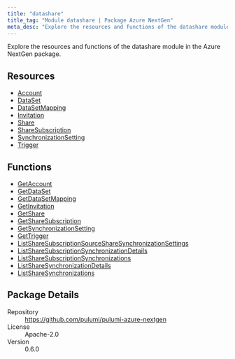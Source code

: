 ```yaml
---
title: "datashare"
title_tag: "Module datashare | Package Azure NextGen"
meta_desc: "Explore the resources and functions of the datashare module in the Azure NextGen package."
---
```


<!-- WARNING: this file was generated by Pulumi Docs Generator. -->
<!-- Do not edit by hand unless you're certain you know what you are doing! -->

Explore the resources and functions of the datashare module in the Azure NextGen package.

<h2 id="resources">Resources</h2>
<ul class="api">
    <li><a href="account" title="Account"><span class="symbol resource"></span>Account</a></li>
    <li><a href="dataset" title="DataSet"><span class="symbol resource"></span>DataSet</a></li>
    <li><a href="datasetmapping" title="DataSetMapping"><span class="symbol resource"></span>DataSetMapping</a></li>
    <li><a href="invitation" title="Invitation"><span class="symbol resource"></span>Invitation</a></li>
    <li><a href="share" title="Share"><span class="symbol resource"></span>Share</a></li>
    <li><a href="sharesubscription" title="ShareSubscription"><span class="symbol resource"></span>ShareSubscription</a></li>
    <li><a href="synchronizationsetting" title="SynchronizationSetting"><span class="symbol resource"></span>SynchronizationSetting</a></li>
    <li><a href="trigger" title="Trigger"><span class="symbol resource"></span>Trigger</a></li>
</ul>

<h2 id="functions">Functions</h2>
<ul class="api">
    <li><a href="getaccount" title="GetAccount"><span class="symbol function"></span>GetAccount</a></li>
    <li><a href="getdataset" title="GetDataSet"><span class="symbol function"></span>GetDataSet</a></li>
    <li><a href="getdatasetmapping" title="GetDataSetMapping"><span class="symbol function"></span>GetDataSetMapping</a></li>
    <li><a href="getinvitation" title="GetInvitation"><span class="symbol function"></span>GetInvitation</a></li>
    <li><a href="getshare" title="GetShare"><span class="symbol function"></span>GetShare</a></li>
    <li><a href="getsharesubscription" title="GetShareSubscription"><span class="symbol function"></span>GetShareSubscription</a></li>
    <li><a href="getsynchronizationsetting" title="GetSynchronizationSetting"><span class="symbol function"></span>GetSynchronizationSetting</a></li>
    <li><a href="gettrigger" title="GetTrigger"><span class="symbol function"></span>GetTrigger</a></li>
    <li><a href="listsharesubscriptionsourcesharesynchronizationsettings" title="ListShareSubscriptionSourceShareSynchronizationSettings"><span class="symbol function"></span>ListShareSubscriptionSourceShareSynchronizationSettings</a></li>
    <li><a href="listsharesubscriptionsynchronizationdetails" title="ListShareSubscriptionSynchronizationDetails"><span class="symbol function"></span>ListShareSubscriptionSynchronizationDetails</a></li>
    <li><a href="listsharesubscriptionsynchronizations" title="ListShareSubscriptionSynchronizations"><span class="symbol function"></span>ListShareSubscriptionSynchronizations</a></li>
    <li><a href="listsharesynchronizationdetails" title="ListShareSynchronizationDetails"><span class="symbol function"></span>ListShareSynchronizationDetails</a></li>
    <li><a href="listsharesynchronizations" title="ListShareSynchronizations"><span class="symbol function"></span>ListShareSynchronizations</a></li>
</ul>

<h2 id="package-details">Package Details</h2>
<dl class="package-details">
	<dt>Repository</dt>
	<dd><a href="https://github.com/pulumi/pulumi-azure-nextgen">https://github.com/pulumi/pulumi-azure-nextgen</a></dd>
	<dt>License</dt>
	<dd>Apache-2.0</dd>
	<dt>Version</dt>
	<dd>0.6.0</dd>
</dl>




